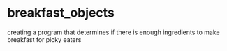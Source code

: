 # breakfast_objects
creating a program that determines if there is enough ingredients to make breakfast for picky eaters
